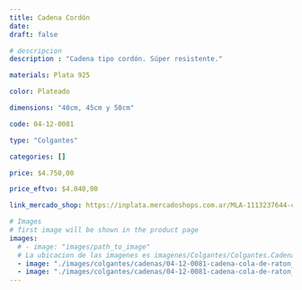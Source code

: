 ```yaml
---
title: Cadena Cordón
date: 
draft: false

# descripcion
description : "Cadena tipo cordón. Súper resistente."

materials: Plata 925

color: Plateado

dimensions: "40cm, 45cm y 50cm"

code: 04-12-0081

type: "Colgantes"

categories: []

price: $4.750,00

price_eftvo: $4.040,00

link_mercado_shop: https://inplata.mercadoshops.com.ar/MLA-1113237644-cadena-de-plata-cordón-_JM

# Images
# first image will be shown in the product page
images:
  # - image: "images/path_to_image"
  # La ubicacion de las imagenes es imagenes/Colgantes/Colgantes.Cadenas/04-12-0081-cadena-cordon
  - image: "./images/colgantes/cadenas/04-12-0081-cadena-cola-de-raton_a.JPG"
  - image: "./images/colgantes/cadenas/04-12-0081-cadena-cola-de-raton_b.JPG"
---
```

